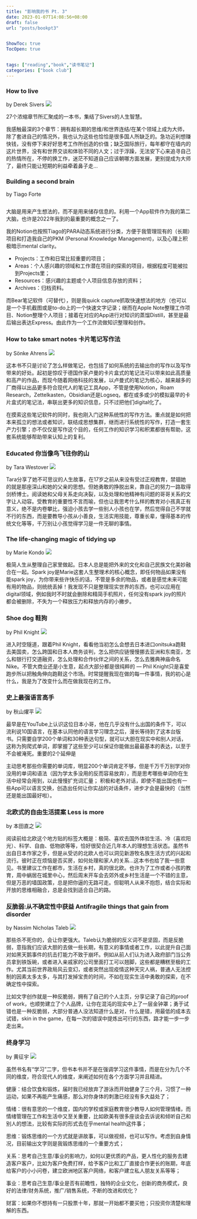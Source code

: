 ```yaml
---
title: "影响我的书 Pt. 3"
date: 2023-01-07T14:08:56+08:00
draft: false
url: "posts/bookpt3"


ShowToc: true
TocOpen: true


tags: ["reading","book","读书笔记"]
categories: ["book club"]
---
```


### How to live 
by Derek Sivers
![](/img/howtolivebook.png)

27个浓缩章节所汇聚成的一本书，集结了Sivers的人生智慧。

我感触最深的3个章节：拥有超长期的思维/和世界连结/在某个领域上成为大师，除了套进自己的情况外，我也认为这些也恰恰是很多国人所缺乏的。急功近利想赚快钱，没有停下来好好思考工作所创造的价值；缺乏国际旅行，每年都守在墙内的这片世界，没有和世界交谈和体验不同的人文；过于浮躁，无法安下心来追寻自己的热情所在，不停的换工作，迷茫不知道自己应该朝哪方面发展，更别提成为大师了，最终只能让短期的利益牵着鼻子走…


### Building a second brain 
by Tiago Forte

<div style="zoom:0.2%;">

![](/img/secbrainbook.jpg)

</div>


大脑是用来产生想法的，而不是用来储存信息的。利用一个App软件作为我的第二大脑，也许是2022年我到的最重要的概念之一了。

我的Notion也按照Tiago的PARA动态系统进行分类，方便于我管理现有的（长期）项目和打造我自己的PKM (Personal Knowledge Management)，以及心理上积极暗示mental clarity。

- Projects：工作和日常比较重要的项目；
- Areas：个人感兴趣的领域和工作潜在项目的探索的项目，根据程度可能被拉到Projects里；
- Resources：感兴趣的主题或个人项目信息存放的资料；
- Archives：归档资料。

而Bear笔记软件（可替代），则是我quick capture抓取快速想法的地方（也可以是一个手机截图或是to-do上的一个快速文字记录；继而在Apple Note整理工作项目、Notion整理个人项目；接着在对应的App进行对知识的蒸馏Distill，甚至是最后输出表达Express。由此作为一个工作流做知识整理和创作。

### How to take smart notes 卡片笔记写作法 
by Sönke Ahrens
![](/img/takesmartnote.jpg)

这本书不只是讨论了怎么样做笔记，也包括了如何系统的去输出你的写作以及写作带来的好处。起初是惊叹于德国作家卢曼的卡片盒式的笔记法可以带来如此高质量和高产的作品，而现今随着网络科技的发展，以卢曼式的笔记为核心，越来越多的厂商得以出品更多符合现代人的笔记工具App，不管是使用Notion，Roam Research，Zettelkasten，Obsidian还是Logseq，都在或多或少的模拟最早的卡片盒式的笔记法，串联出更多的知识信息，只不过把他们digital化了。

在摸索这些笔记软件的同时，我也刚入门这种系统性的写作方法。重点就是如何把本来孤立的想法或者知识，联结成思想集群，继而进行系统性的写作，打造一套生产力引擎；亦不仅仅是写作这个目的，任何工作的知识学习和积累都很有帮助，这套系统能够帮助带来认知上的复利。


### Educated 你当像鸟飞往你的山 
by Tara Westover
![](/img/educatedbook.jpg)

Tara分享了她不可思议的人生故事，在17岁之前从来没有受过正规教育，禁锢她的就是那座深山和她的父亲的思想。但她勇敢的挣脱出来，靠自己的努力一路取得剑桥博士。阅读她和父母关系走向决裂，以及处理和他精神有问题的哥哥关系的文字让人动容。受教育的重要性不言而喻，但也让我思考什么样的教育对小孩真正有意义，绝不是内卷攀比，强迫小孩去学一些别人小孩也在学，然后觉得自己不学就不行的东西，而是要教导小孩从小善良，生活实用技能，尊重长辈，懂得基本的传统文化等等，千万别让小孩觉得学习是一件无聊的事情。


### The life-changing magic of tidying up 
by Marie Kondo
![](/img/tidyup.jpg)

极简人生从整理自己家里做起。日本人总是能把外来的文化和自己民族文化美妙融合在一起。Spark joy是Marie这套人生整理术的核心概念，即任何物品如果没有能spark joy，为你带来些许快乐的话，不管是多余的物品，或者是感觉未来可能有用的物品，则统统丢掉！我发现不只是整理现实世界的东西，也可以应用在digital领域，例如我时不时就会删除和精简手机照片，任何没有spark joy的照片都会被删除，不失为一个释放压力和释放内存的小撇步。


### Shoe dog 鞋狗 
by Phil Knight
![](/img/shoedog.jpg)

进入时空隧道，跟着Phil Knight，看看他当初怎么会想去日本进口onitsuka跑鞋去美国卖，怎么跨国和日本人商务谈判，怎么把供应链慢慢挪去亚洲和东南亚，怎么和银行打交道融资，怎么处理和合作伙伴之间的关系，怎么去雅典神庙命名Nike。不管大商业还是小生意，起点大部分都是很纯粹的 — Phil Knight只是喜爱跑步所以把触角伸向跑鞋这个市场。时常提醒我现在做的每一件事情，我的初心是什么，我是为了改变什么而在做我现在的工作。


### 史上最强语言高手 
by 秋山燿平
![](/img/qiushan.png)

最早是在YouTube上认识这位日本小哥，他在几乎没有什么出国的条件下，可以流利说10国语言，在基本认同他的语言学习理念之后，漫长等待到了这本台版书。只需要自学200个单词和30种表达句型，就可以大胆在现实中和别人对话，这称为狗爬式单词，即掌握了这些至少可以保证你能做出最最基本的表达，以至于不会被淹死。重要的2个延伸是

主动思考那些你需要的单词库，明显200个单词肯定不够，但是千万千万别学对你没用的单词和语法（因为学太多没用的反而容易放弃），而是思考哪些单词你在生活中经常会用到，以此慢慢扩充词汇量；
积极和老外对话，即使不能出国也有一些App可以语言交换，创造出任何让你实战的对话条件，进步才会是最快的（当然还是能出国最好啦）。

### 北欧式的自由生活提案 Less is more 
by 本田直之
![](/img/lessismore.jpg)

阅读前给北欧这个地方贴的标签大概是：极简、喜欢去国外体验生活、冷（喜欢阳光）、科学、自由、低物欲等等，恰好很契合近几年本人的理想生活状态。虽然书出自日本作家之手，但是从受访的北欧人也可以洞见新游牧名族生活方式的兴起和流行。彼时正在烦恼是否买房，如何处理和家人的关系…这本书也给了我一些意见。书里建议工作在都市，生活在乡村，真的很北欧。也许为了工作或者小孩的教育，周中蜗居在城里中心，然后周末开车会去郊外或乡村生活是一个不错的主意，但是万恶的墙国政策，总是把你逼的无路可走。但聪明人从来不抱怨，结合实际和开放的思维相融合，总是会找到适合自己的路。


### 反脆弱:从不确定性中获益 Antifragile things that gain from disorder 
by Nassim Nicholas Taleb
![](/img/antifragile.jpg)

那些杀不死你的，会让你更强大。Taleb认为脆弱的反义词不是坚固，而是反脆弱，意指我们应该大胆的去做一些长期，有意义的事情或者工作，以此提升自己面对如黑天鹅事件的抗击打能力不致于崩坏。例如从前人们认为进入政府部门当公务员拿到铁饭碗，或者进入亲戚家的公司里面打工可以翘脚，这些都是糟糕至极的工作。尤其当前世界政局风云变幻，或者突然出现疫情这种天灾人祸，普通人无法控制的因素太多太多，与其打发掉宝贵的时间，不如在现实生活中勇敢的探索，在不确定性中探索。

比如文字创作就是一种反脆弱，拥有了自己的个人主页，分享记录了自己的proof of work，也顺势建立了个人品牌，让你在混沌的现实中上了一层金钟罩；勇于试错也是一种反脆弱，大部分普通人没法知道什么是对，什么是错，用最低的成本去试错，skin in the game，在每一次的错误中提炼出可行的东西，路才能一步一步走出来。


### 终身学习 
by 黄征宇
![](/img/zhongshen.jpg)

虽然书名有“学习”二字，但书本书并不是在强调学习这件事情，而是在分为几个不同的维度，符合现代人的维度，来阐述如何在各个方面学习并且精进。

健康：结合饮食和锻炼，届时我已经放弃了游泳而开始健身了三个月，习惯了一种运动，如果不再能产生痛感，那么对你身体的刺激已经没有多大益处了；

情绪：很有意思的一个维度，国内的学校或家庭教育很少教导人如何管理情绪，而情绪管理在工作和生活中又至关重要，比如欧美有很多座谈会去诉说和倾听自己和别人的想法，比较有实际的形式去在乎mental health这件事；

思维：锻炼思维的一个方式就是讲故事，可以做视频，也可以写作。考虑到自身情况，目前输出文字则是我锻炼思维的一个重要方式；

关系：思考自己生意/事业的影响力，如何以更优质的产品，更人性化的服务去建造客户客户，比如为客户免费打样，给予客户比和工厂直接合作更长的账期，年底给客户的小小问卷，建立欧洲地区客户网络，和客户建立私人朋友关系等等；

事业：思考自己生意/事业是否有前瞻性，独特的企业文化，创新的商务模式，良好的法律/财务系统，推广/销售系统，不断的改进和优化？

财富：如果你不想持有一只股票十年，那就一开始都不要买他；只投资你清楚和理解的东西。